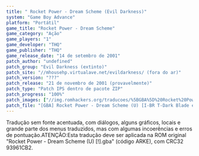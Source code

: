 ```yaml
---
title: " Rocket Power - Dream Scheme (Evil Darkness)"
system: "Game Boy Advance"
platform: "Portátil"
game_title: "Rocket Power - Dream Scheme"
game_category: "Ação"
game_players: "1"
game_developer: "THQ"
game_publisher: "THQ"
game_release_date: "14 de setembro de 2001"
patch_author: "undefined"
patch_group: "Evil Darkness (extinto)"
patch_site: "//mhousehp.virtualave.net/evildarkness/ (fora do ar)"
patch_version: "???"
patch_release: "21 de novembro de 2001 (provavelmente)"
patch_type: "Patch IPS dentro de pacote ZIP"
patch_progress: "100%"
patch_images: ["//img.romhackers.org/traducoes/%5BGBA%5D%20Rocket%20Power%20-%20Dream%20Scheme%20-%20Evil%20Darkness%20-%201.png","//img.romhackers.org/traducoes/%5BGBA%5D%20Rocket%20Power%20-%20Dream%20Scheme%20-%20Evil%20Darkness%20-%202.png","//img.romhackers.org/traducoes/%5BGBA%5D%20Rocket%20Power%20-%20Dream%20Scheme%20-%20Evil%20Darkness%20-%203.png"]
patch_file: "[GBA] Rocket Power - Dream Scheme (U) [I-BR T-Dark Blade e CJ G-Evil Darkness P-100% A-2001].zip"
---
```

Tradução sem fonte acentuada, com diálogos, alguns gráficos, locais e grande parte dos menus traduzidos, mas com algumas incoerências e erros de pontuação.ATENÇÃO:Esta tradução deve ser aplicada na ROM original "Rocket Power - Dream Scheme (U) [!].gba" (código ARKE), com CRC32 93961CB2.